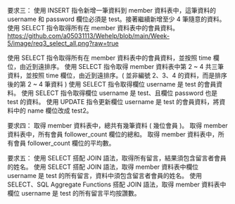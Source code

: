 要求三：
使用 INSERT 指令新增一筆資料到 member 資料表中，這筆資料的 username 和 password 欄位必須是 test。接著繼續新增至少 4 筆隨意的資料。
使用 SELECT 指令取得所有在 member 資料表中的會員資料。
https://github.com/a05031113/Wehelp/blob/main/Week-5/image/req3_select_all.png?raw=true

使用 SELECT 指令取得所有在 member 資料表中的會員資料，並按照 time 欄位，由近到遠排序。
使用 SELECT 指令取得 member 資料表中第 2 ~ 4 共三筆資料，並按照 time 欄位，由近到遠排序。( 並非編號 2、3、4 的資料，而是排序後的第 2 ~ 4 筆資料 )
使用 SELECT 指令取得欄位 username 是 test 的會員資料。
使用 SELECT 指令取得欄位 username 是 test、且欄位 password 也是 test 的資料。
使用 UPDATE 指令更新欄位 username 是 test 的會員資料，將資料中的 name 欄位改成 test2。

要求四：
取得 member 資料表中，總共有幾筆資料 ( 幾位會員 )。
取得 member 資料表中，所有會員 follower_count 欄位的總和。
取得 member 資料表中，所有會員 follower_count 欄位的平均數。

要求五：
使用 SELECT 搭配 JOIN 語法，取得所有留言，結果須包含留言者會員的姓名。
使用 SELECT 搭配 JOIN 語法，取得 member 資料表中欄位 username 是 test 的所有留言，資料中須包含留言者會員的姓名。
使用 SELECT、SQL Aggregate Functions 搭配 JOIN 語法，取得 member 資料表中欄位 username 是 test 的所有留言平均按讚數。
